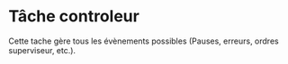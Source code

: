 Tâche controleur
=============

Cette tache gère tous les évènements possibles (Pauses, erreurs, ordres superviseur, etc.).
